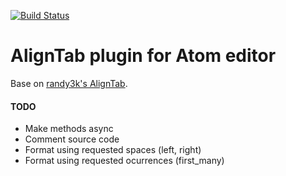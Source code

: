 [![Build Status](https://travis-ci.org/paulodiovani/atom-align-tab.svg?branch=master)](https://travis-ci.org/paulodiovani/atom-align-tab)

# AlignTab plugin for Atom editor

Base on [randy3k's AlignTab](https://github.com/randy3k/AlignTab).

#### TODO

* Make methods async
* Comment source code
* Format using requested spaces (left, right)
* Format using requested ocurrences (first_many)
